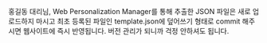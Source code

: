 홍길동 대리님, Web Personalization Manager를 통해 추출한 JSON 파일은 새로 업로드하지 마시고 
최초 등록된 파일인 template.json에 덮어쓰기 형태로 commit 해주시면 웹사이트에 즉시 반영됩니다.
버전 관리가 되니까 걱정 안하셔도 됩니다.
